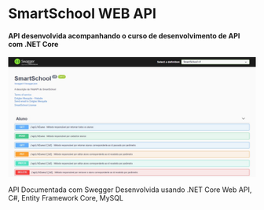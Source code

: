 # SmartSchool WEB API
#### API desenvolvida acompanhando o curso de desenvolvimento de API com .NET Core
<img src="SmartSchool/SmartScholl-img.jpg" />

API Documentada com Swegger
Desenvolvida usando .NET Core Web API, C#,  Entity Framework Core, MySQL
